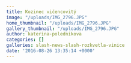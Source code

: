 ```yaml
---
title: Kozinec vičencovitý
image: "/uploads/IMG_2796.JPG"
home_thumbnail: "/uploads/IMG_2796.JPG"
gallery_thumbnail: "/uploads/IMG_2796.JPG"
author: katerina-polednikova
categories: []
galleries: slash-news-slash-rozkvetla-vinice
date: '2016-08-26 13:35:14 +0000'
---
```

